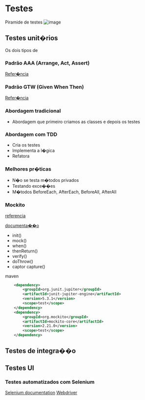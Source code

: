 

# Testes

Piramide de testes
![image](C:\Users\veloso\eclipse-workspace\app1\pyramid_tests.jpg)


## Testes unit�rios

Os dois tipos de

### Padrão AAA (Arrange, Act, Assert) 

[Refer�ncia](https://medium.com/@alamonunes/teste-unit%C3%A1rio-e-o-padr%C3%A3o-aaa-arrange-act-assert-cb81d587368a)

### Padrão GTW (Given When Then)

[Refer�ncia](https://medium.com/@matheus.saraujo/testes-give-when-then-3bf3fef55f5e)

### Abordagem tradicional 
 
* Abordagem que primeiro criamos as classes e depois os testes

### Abordagem com TDD

* Cria os testes
* Implementa a l�gica
* Refatora

### Melhores pr�ticas

- N�o se testa m�todos privados
- Testando exce��es
- M�todos BeforeEach, AfterEach, BeforeAll, AfterAll  


### Mockito

[referencia](https://site.mockito.org/)

[documenta��o](https://javadoc.io/doc/org.mockito/mockito-core/latest/org/mockito/Mockito.html)

* init()
* mock()
* when()
* thenReturn()
* verify()
* doThrow()
* captor capture()

maven 


```xml
	<dependency>
	    <groupId>org.junit.jupiter</groupId>
	    <artifactId>junit-jupiter-engine</artifactId>
	    <version>5.3.1</version>
	    <scope>test</scope>
	</dependency>
	<dependency>
	    <groupId>org.mockito</groupId>
	    <artifactId>mockito-core</artifactId>
	    <version>2.21.0</version>
	    <scope>test</scope>
	</dependency>
```


## Testes de integra��o 



## Testes UI 

### Testes automatizados com Selenium

[Selenium documentation](https://www.selenium.dev/documentation/en/)
[Webdriver](https://github.com/mozilla/geckodriver/releases)


